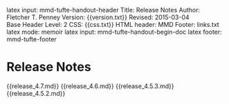 latex input:	mmd-tufte-handout-header
Title:	Release Notes
Author:	Fletcher T. Penney
Version:	{{version.txt}}
Revised:	2015-03-04  
Base Header Level:	2
CSS:	{{css.txt}}
HTML header:	<script type="text/javascript"
	src="http://cdn.mathjax.org/mathjax/latest/MathJax.js?config=TeX-AMS-MML_HTMLorMML">
	</script>
MMD Footer:	links.txt
latex mode:	memoir
latex input:	mmd-tufte-handout-begin-doc
latex footer:	mmd-tufte-footer


# Release Notes #

{{release_4.7.md}}
{{release_4.6.md}}
{{release_4.5.3.md}}
{{release_4.5.2.md}}
